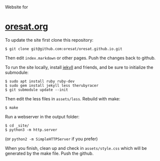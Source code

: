 Website for

# [oresat.org](http://oresat.org/)

To update the site first clone this repository:

    $ git clone git@github.com:oresat/oresat.github.io.git

Then edit `index.markdown` or other pages. Push the changes back to github.

To run the site locally, install [jekyll](http://jekyllrb.com/) and friends, and be sure to initialize the submodule:

    $ sudo apt install ruby ruby-dev
    $ sudo gem install jekyll less therubyracer
    $ git submodule update --init

Then edit the less files in `assets/less`. Rebuild with make:

    $ make

Run a webserver in the output folder:

    $ cd _site/
    $ python3 -m http.server

(or `python2 -m SimpleHTTPServer` if you prefer)

When you finish, clean up and check in `assets/style.css` which will be generated by the make file. Push the github.
